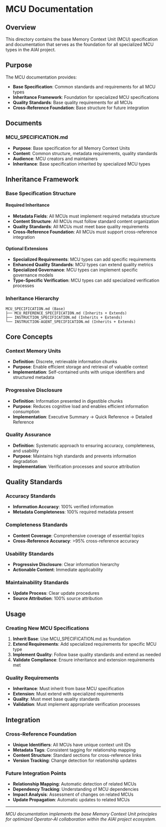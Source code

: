 # MCU Documentation

## Overview

This directory contains the base Memory Context Unit (MCU) specification and documentation that serves as the foundation for all specialized MCU types in the AIAI project.

## Purpose

The MCU documentation provides:
- **Base Specification**: Common standards and requirements for all MCU types
- **Inheritance Framework**: Foundation for specialized MCU specifications
- **Quality Standards**: Base quality requirements for all MCUs
- **Cross-Reference Foundation**: Base structure for future integration

## Documents

### **MCU_SPECIFICATION.md**
- **Purpose**: Base specification for all Memory Context Units
- **Content**: Common structure, metadata requirements, quality standards
- **Audience**: MCU creators and maintainers
- **Inheritance**: Base specification inherited by specialized MCU types

## Inheritance Framework

### **Base Specification Structure**

#### **Required Inheritance**
- **Metadata Fields**: All MCUs must implement required metadata structure
- **Content Structure**: All MCUs must follow standard content organization
- **Quality Standards**: All MCUs must meet base quality requirements
- **Cross-Reference Foundation**: All MCUs must support cross-reference integration

#### **Optional Extensions**
- **Specialized Requirements**: MCU types can add specific requirements
- **Enhanced Quality Standards**: MCU types can extend quality metrics
- **Specialized Governance**: MCU types can implement specific governance models
- **Type-Specific Verification**: MCU types can add specialized verification processes

### **Inheritance Hierarchy**

```
MCU_SPECIFICATION.md (Base)
├── MCU_REFERENCE_SPECIFICATION.md (Inherits + Extends)
├── INSTRUCTION_SPECIFICATION.md (Inherits + Extends)
└── INSTRUCTION-AGENT_SPECIFICATION.md (Inherits + Extends)
```

## Core Concepts

### **Context Memory Units**
- **Definition**: Discrete, retrievable information chunks
- **Purpose**: Enable efficient storage and retrieval of valuable context
- **Implementation**: Self-contained units with unique identifiers and structured metadata

### **Progressive Disclosure**
- **Definition**: Information presented in digestible chunks
- **Purpose**: Reduces cognitive load and enables efficient information consumption
- **Implementation**: Executive Summary → Quick Reference → Detailed Reference

### **Quality Assurance**
- **Definition**: Systematic approach to ensuring accuracy, completeness, and usability
- **Purpose**: Maintains high standards and prevents information degradation
- **Implementation**: Verification processes and source attribution

## Quality Standards

### **Accuracy Standards**
- **Information Accuracy**: 100% verified information
- **Metadata Completeness**: 100% required metadata present

### **Completeness Standards**
- **Content Coverage**: Comprehensive coverage of essential topics
- **Cross-Reference Accuracy**: >95% cross-reference accuracy

### **Usability Standards**
- **Progressive Disclosure**: Clear information hierarchy
- **Actionable Content**: Immediate applicability

### **Maintainability Standards**
- **Update Process**: Clear update procedures
- **Source Attribution**: 100% source attribution

## Usage

### **Creating New MCU Specifications**
1. **Inherit Base**: Use MCU_SPECIFICATION.md as foundation
2. **Extend Requirements**: Add specialized requirements for specific MCU type
3. **Implement Quality**: Follow base quality standards and extend as needed
4. **Validate Compliance**: Ensure inheritance and extension requirements met

### **Quality Requirements**
- **Inheritance**: Must inherit from base MCU specification
- **Extension**: Must extend with specialized requirements
- **Quality**: Must meet base quality standards
- **Validation**: Must implement appropriate verification processes

## Integration

### **Cross-Reference Foundation**
- **Unique Identifiers**: All MCUs have unique context unit IDs
- **Metadata Tags**: Consistent tagging for relationship mapping
- **Content Structure**: Standard sections for cross-reference links
- **Version Tracking**: Change detection for relationship updates

### **Future Integration Points**
- **Relationship Mapping**: Automatic detection of related MCUs
- **Dependency Tracking**: Understanding of MCU dependencies
- **Impact Analysis**: Assessment of changes on related MCUs
- **Update Propagation**: Automatic updates to related MCUs

---

*MCU documentation implements the base Memory Context Unit principles for optimized Operator-AI collaboration within the AIAI project ecosystem.*
